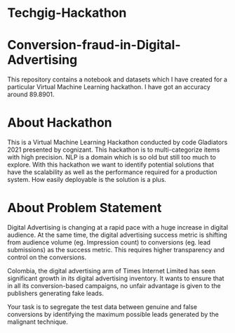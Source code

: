 # Techgig-Hackathon
# Conversion-fraud-in-Digital-Advertising
This repository contains a notebook and datasets which I have created for a particular Virtual Machine Learning hackathon. I have got an accuracy around 89.8901.

# About Hackathon
This is a Virtual Machine Learning Hackathon conducted by code Gladiators 2021 presented by cognizant. This hackathon is to multi-categorize items with high precision. NLP is a domain which is so old but still too much to explore. With this hackathon we want to identify potential solutions that have the scalability as well as the performance required for a production system. How easily deployable is the solution is a plus.

# About Problem Statement
Digital Advertising is changing at a rapid pace with a huge increase in digital audience. At the same time, the digital advertising success metric is shifting from audience volume (eg. Impression count) to conversions (eg. lead submissions) as the success metric. This requires higher transparency and control on the conversions.

Colombia, the digital advertising arm of Times Internet Limited has seen significant growth in its digital advertising inventory. It wants to ensure that in all its conversion-based campaigns, no unfair advantage is given to the publishers generating fake leads.

Your task is to segregate the test data between genuine and false conversions by identifying the maximum possible leads generated by the malignant technique.
